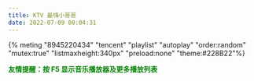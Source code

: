 ```yaml
---
title: KTV 最嗨小哥哥
date: 2022-07-09 00:04:31
---
```




{% meting "8945220434" "tencent" "playlist" "autoplay" "order:random" "mutex:true" "listmaxheight:340px" "preload:none" "theme:#228B22"%}



<font color=green>**友情提醒：按 F5 显示音乐播放器及更多播放列表**</font>

